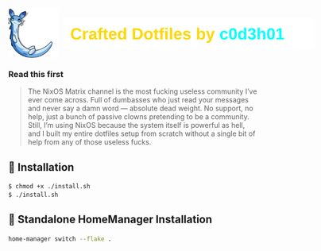 <div style="display: flex; align-items: center;">
    <img src="assets/README/chillet.png" height="100"/>
    <img src="assets/README/glow-text.svg" alt="Crafted Dotfiles by c0d3h01" style="margin-left: 12px;"/>
</div>

### Read this first
> The NixOS Matrix channel is the most fucking useless community I’ve ever come across. Full of dumbasses who just read your messages and never say a damn word — absolute dead weight. No support, no help, just a bunch of passive clowns pretending to be a community. Still, I’m using NixOS because the system itself is powerful as hell, and I built my entire dotfiles setup from scratch without a single bit of help from any of those useless fucks.

## 📂 **Installation**
```bash
$ chmod +x ./install.sh
$ ./install.sh
```

## 📂 **Standalone HomeManager Installation**
```bash
home-manager switch --flake .
```